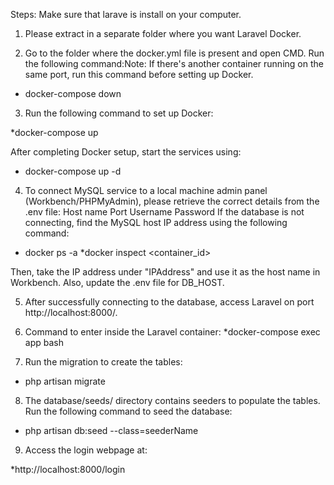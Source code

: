 Steps:
Make sure that larave is install on your computer.

1) Please extract in a separate folder where you want Laravel Docker.

2) Go to the folder where the docker.yml file is present and open CMD. Run the following command:Note: If there's another container running on the same port, run this command before setting up Docker.

* docker-compose down

3) Run the following command to set up Docker:

*docker-compose up

After completing Docker setup, start the services using:

* docker-compose up -d

4) To connect MySQL service to a local machine admin panel (Workbench/PHPMyAdmin), please retrieve the correct details from the .env file:
Host name
Port
Username
Password
If the database is not connecting, find the MySQL host IP address using the following command:

* docker ps -a
*docker inspect <container_id>

Then, take the IP address under "IPAddress" and use it as the host name in Workbench. Also, update the .env file for DB_HOST.

5) After successfully connecting to the database, access Laravel on port http://localhost:8000/.

6) Command to enter inside the Laravel container:
 *docker-compose exec app bash

7) Run the migration to create the tables:

* php artisan migrate

8) The database/seeds/ directory contains seeders to populate the tables. Run the following command to seed the database:

* php artisan db:seed --class=seederName

9) Access the login webpage at:
 
*http://localhost:8000/login



